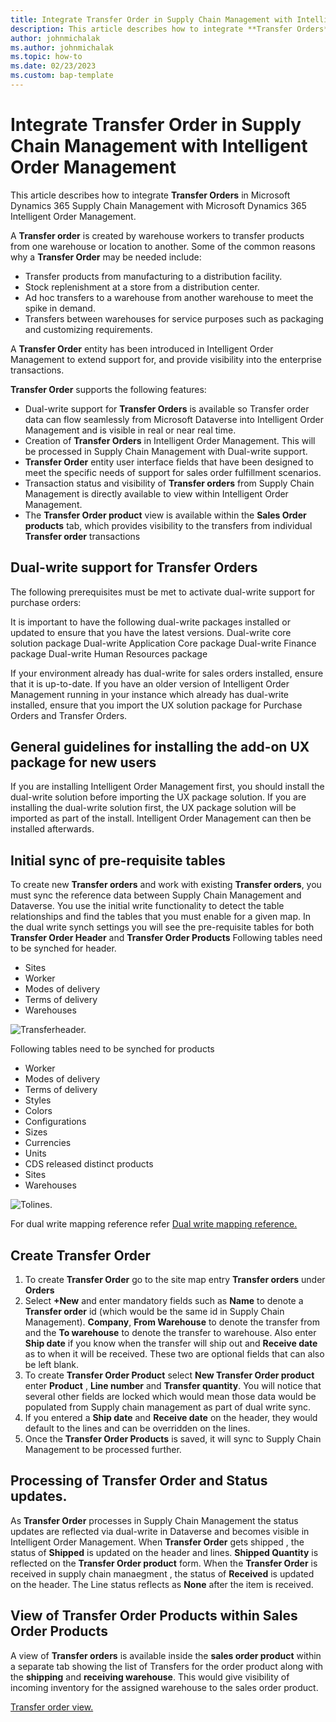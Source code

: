 ```yaml
---
title: Integrate Transfer Order in Supply Chain Management with Intelligent Order Management
description: This article describes how to integrate **Transfer Orders** in Microsoft Dynamics 365 Supply Chain Management with Microsoft Dynamics 365 Intelligent Order Management.
author: johnmichalak
ms.author: johnmichalak
ms.topic: how-to
ms.date: 02/23/2023
ms.custom: bap-template
---
```


# Integrate Transfer Order in Supply Chain Management with Intelligent Order Management 

This article describes how to integrate **Transfer Orders** in Microsoft Dynamics 365 Supply Chain Management with Microsoft Dynamics 365 Intelligent Order Management.

A **Transfer order** is created by warehouse workers to transfer products from one warehouse or location to another. Some of the common reasons why a **Transfer Order** may be needed include:

- Transfer products from manufacturing to a distribution facility.
- Stock replenishment at a store from a distribution center.
- Ad hoc transfers to a warehouse from another warehouse to meet the spike in demand.
- Transfers between warehouses for service purposes such as packaging and customizing requirements.

A **Transfer Order** entity has been introduced in Intelligent Order Management to extend support for, and provide visibility into the enterprise transactions.

**Transfer Order** supports the following features:

- Dual-write support for **Transfer Orders** is available so Transfer order data can flow seamlessly from Microsoft Dataverse into Intelligent Order Management and is visible in real or near real time.
- Creation of **Transfer Orders** in Intelligent Order Management. This will be processed in Supply Chain Management with Dual-write support.
- **Transfer Order** entity user interface fields that have been designed to meet the specific needs of support for sales order fulfillment scenarios.
- Transaction status and visibility of **Transfer orders** from Supply Chain Management is directly available to view within Intelligent Order Management.
- The **Transfer Order product** view is available within the **Sales Order products** tab, which provides visibility to the transfers from individual **Transfer order** transactions

## Dual-write support for **Transfer Orders**

The following prerequisites must be met to activate dual-write support for purchase orders:

It is important to have the following dual-write packages installed or updated to ensure that you have the latest versions.
Dual-write core solution package
Dual-write Application Core package
Dual-write Finance package
Dual-write Human Resources package

If your environment already has dual-write for sales orders installed, ensure that it is up-to-date.
If you have an older version of Intelligent Order Management running in your instance which already has dual-write installed, ensure that you import the UX solution package for Purchase Orders and Transfer Orders.

## General guidelines for installing the add-on UX package for new users
If you are installing Intelligent Order Management first, you should install the dual-write solution before importing the UX package solution.
If you are installing the dual-write solution first, the UX package solution will be imported as part of the install. Intelligent Order Management can then be installed afterwards.

## Initial sync of pre-requisite tables
To create new **Transfer orders** and work with existing **Transfer orders**, you must sync the reference data between Supply Chain Management and Dataverse. You use the initial write functionality to detect the table relationships and find the tables that you must enable for a given map.
In the dual write synch settings you will see the pre-requisite tables for both **Transfer Order Header** and **Transfer Order Products**
Following tables need to be synched for header.

- Sites
- Worker
- Modes of delivery
- Terms of delivery
- Warehouses

![Transferheader.](media/Transferheader.png)

Following tables need to be synched for products

- Worker
- Modes of delivery
- Terms of delivery
- Styles
- Colors
- Configurations
- Sizes
- Currencies
- Units
- CDS released distinct products
- Sites
- Warehouses

![Tolines.](media/Tolines.png)

For dual write mapping reference refer [Dual write mapping reference.](/fin-ops-core/dev-itpro/data-entities/dual-write/mapping-reference)

## Create **Transfer Order** 

1. To create **Transfer Order** go to the site map entry **Transfer orders** under **Orders**
1. Select **+New** and enter mandatory fields such as **Name** to denote a **Transfer order** id (which would be the same id in Supply Chain Management).
   **Company**, **From Warehouse** to denote the transfer from and the **To warehouse** to denote the transfer to warehouse. Also enter **Ship date** if you know when the transfer will ship out and **Receive date** as to when it will be received. These two are optional fields that can also be left blank.  
1. To create **Transfer Order Product** select **New Transfer Order product** enter **Product** , **Line number** and **Transfer quantity**. You will notice that several other fields are locked which would mean those data would be populated from Supply chain management as part of dual write sync.
1. If you entered a **Ship date** and **Receive date** on the header, they would default to the lines and can be overridden on the lines.
1. Once the **Transfer Order Products** is saved, it will sync to Supply Chain Management to be processed further.

## Processing of Transfer Order and Status updates.

As **Transfer Order** processes in Supply Chain Management the status updates are reflected via dual-write in Dataverse and becomes visible in Intelligent Order Management. When **Transfer Order** gets shipped , the status of **Shipped** is updated on the header and lines. **Shipped Quantity** is reflected on the **Transfer Order product** form. When the **Transfer Order** is received in supply chain manaegment , the status of **Received** is updated on the header. The Line status reflects as **None** after the item is received.

## View of **Transfer Order Products** within **Sales Order Products**

A view of **Transfer orders** is available inside the **sales order product** within a separate tab showing the list of Transfers for the order product along with the **shipping** and **receiving warehouse**. This would give visibility of incoming inventory for the assigned warehouse to the sales order product. 

[Transfer order view.](media/TO.png)





